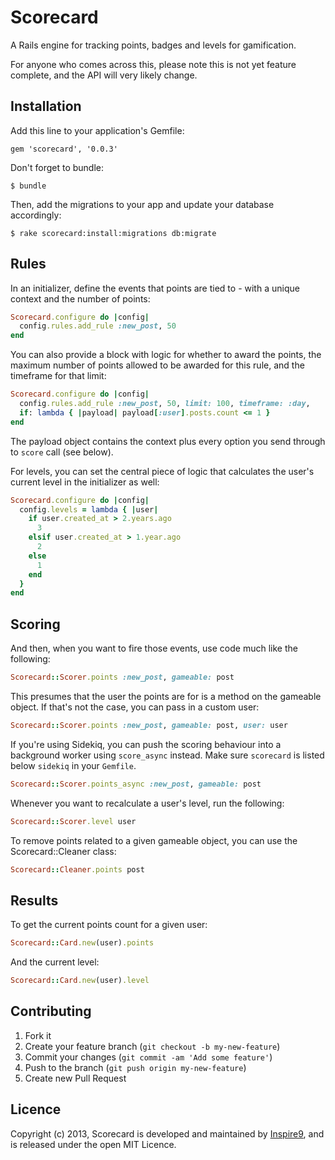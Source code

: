 # Scorecard

A Rails engine for tracking points, badges and levels for gamification.

For anyone who comes across this, please note this is not yet feature complete, and the API will very likely change.

## Installation

Add this line to your application's Gemfile:

    gem 'scorecard', '0.0.3'

Don't forget to bundle:

    $ bundle

Then, add the migrations to your app and update your database accordingly:

    $ rake scorecard:install:migrations db:migrate

## Rules

In an initializer, define the events that points are tied to - with a unique context and the number of points:

```ruby
Scorecard.configure do |config|
  config.rules.add_rule :new_post, 50
end
```

You can also provide a block with logic for whether to award the points, the maximum number of points allowed to be awarded for this rule, and the timeframe for that limit:

```ruby
Scorecard.configure do |config|
  config.rules.add_rule :new_post, 50, limit: 100, timeframe: :day,
  if: lambda { |payload| payload[:user].posts.count <= 1 }
end
```

The payload object contains the context plus every option you send through to `score` call (see below).

For levels, you can set the central piece of logic that calculates the user's current level in the initializer as well:

```ruby
Scorecard.configure do |config|
  config.levels = lambda { |user|
    if user.created_at > 2.years.ago
      3
    elsif user.created_at > 1.year.ago
      2
    else
      1
    end
  }
end
```

## Scoring

And then, when you want to fire those events, use code much like the following:

```ruby
Scorecard::Scorer.points :new_post, gameable: post
```

This presumes that the user the points are for is a method on the gameable object. If that's not the case, you can pass in a custom user:

```ruby
Scorecard::Scorer.points :new_post, gameable: post, user: user
```

If you're using Sidekiq, you can push the scoring behaviour into a background worker using `score_async` instead. Make sure `scorecard` is listed below `sidekiq` in your `Gemfile`.

```ruby
Scorecard::Scorer.points_async :new_post, gameable: post
```

Whenever you want to recalculate a user's level, run the following:

```ruby
Scorecard::Scorer.level user
```

To remove points related to a given gameable object, you can use the Scorecard::Cleaner class:

```ruby
Scorecard::Cleaner.points post
```

## Results

To get the current points count for a given user:

```ruby
Scorecard::Card.new(user).points
```

And the current level:

```ruby
Scorecard::Card.new(user).level
```

## Contributing

1. Fork it
2. Create your feature branch (`git checkout -b my-new-feature`)
3. Commit your changes (`git commit -am 'Add some feature'`)
4. Push to the branch (`git push origin my-new-feature`)
5. Create new Pull Request

## Licence

Copyright (c) 2013, Scorecard is developed and maintained by [Inspire9](http://inspire9.com), and is released under the open MIT Licence.
